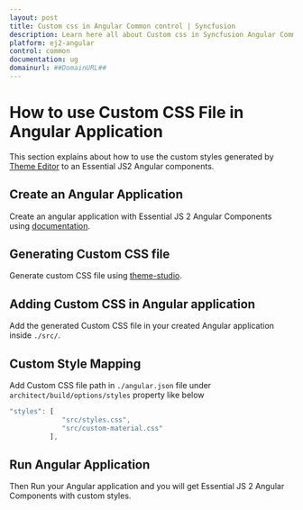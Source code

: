 ```yaml
---
layout: post
title: Custom css in Angular Common control | Syncfusion
description: Learn here all about Custom css in Syncfusion Angular Common control of Syncfusion Essential JS 2 and more.
platform: ej2-angular
control: common
documentation: ug
domainurl: ##DomainURL##
---
```


# How to use Custom CSS File in Angular Application

This section explains about how to use the custom styles generated by [Theme Editor](https://ej2.syncfusion.com/themestudio/?theme=material) to an Essential JS2 Angular components.

## Create an Angular Application

Create an angular application with Essential JS 2 Angular Components using [documentation](../../introduction/).

## Generating Custom CSS file

Generate custom CSS file using [theme-studio](https://ej2.syncfusion.com/themestudio/?theme=material).

## Adding Custom CSS in Angular application

Add the generated Custom CSS file in your created Angular application inside `./src/`.

## Custom Style Mapping

Add Custom CSS file path in `./angular.json` file under `architect/build/options/styles` property like below

```typescript
"styles": [
             "src/styles.css",
             "src/custom-material.css"
          ],
```

## Run Angular Application

Then Run your Angular application and you will get Essential JS 2 Angular Components with custom styles.
